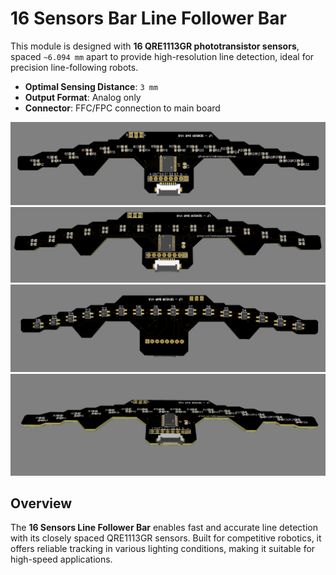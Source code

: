 # 16 Sensors Bar Line Follower Bar

This module is designed with **16 QRE1113GR phototransistor sensors**, spaced `~6.094 mm` apart to provide high-resolution line detection, ideal for precision line-following robots.

- **Optimal Sensing Distance**: `3 mm`
- **Output Format**: Analog only
- **Connector**: FFC/FPC connection to main board

![](images/img1.png)
![](images/V1.9_compact_img1.png)
![](images/img2.png)
![](images/img3.png)

## Overview

The **16 Sensors Line Follower Bar** enables fast and accurate line detection with its closely spaced QRE1113GR sensors. Built for competitive robotics, it offers reliable tracking in various lighting conditions, making it suitable for high-speed applications.
